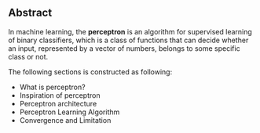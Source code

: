 ## Abstract

In machine learning, the **perceptron** is an algorithm for supervised learning of binary classifiers, which is a class of functions that can decide whether an input, represented by a vector of numbers, belongs to some specific class or not.

The following sections is constructed as following:

* What is perceptron?
* Inspiration of perceptron
* Perceptron architecture
* Perceptron Learning Algorithm
* Convergence and Limitation

